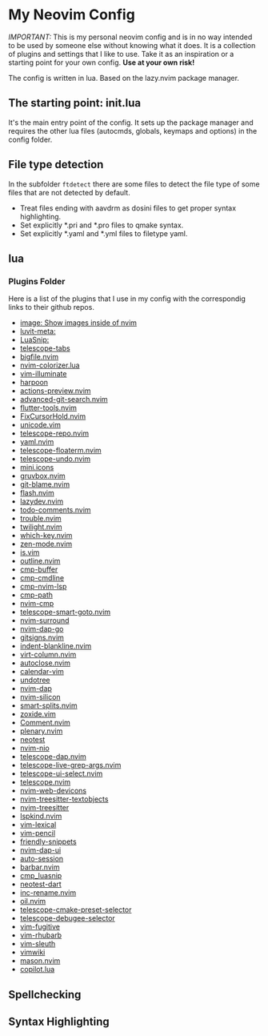 # My Neovim Config

*IMPORTANT:* This is my personal neovim config and is in no way intended to be
used by someone else without knowing what it does. 
It is a collection of plugins and settings that I like to use. Take it as an
inspiration or a starting point for your own config.
**Use at your own risk!**

The config is written in lua. Based on the lazy.nvim package manager.

## The starting point: init.lua

It's the main entry point of the config. It sets up the package manager and
requires the other lua files (autocmds, globals, keymaps and options) in the 
config folder.

## File type detection

In the subfolder `ftdetect` there are some files to detect the file type of some
files that are not detected by default.

- Treat files ending with aavdrm as dosini files to get proper syntax highlighting.
- Set explicitly *.pri and *.pro files to qmake syntax.
- Set explicitly *.yaml and *.yml files to filetype yaml.

## lua

### Plugins Folder

Here is a list of the plugins that I use in my config with the correspondig
links to their github repos.

- [image: Show images inside of nvim](https://github.com3rd/image.nvim/)
- [luvit-meta: ](https://github.com/Bilal2453/luvit-meta/)
- [LuaSnip: ](https://github.com/L3MON4D3/LuaSnip)
- [telescope-tabs](https://github.com/LukasPietzschmann/telescope-tabs)
- [bigfile.nvim](https://github.com/LunarVim/bigfile.nvim/)
- [nvim-colorizer.lua](https://github.com/NvChad/nvim-colorizer.lua)
- [vim-illuminate](https://github.com/RRethy/vim-illuminate)
- [harpoon](https://github.com/ThePrimeagen/harpoon)
- [actions-preview.nvim](https://github.com/aznhe21/actions-preview.nvim)
- [advanced-git-search.nvim](https://github.com/aaronhallaert/advanced-git-search.nvim)
- [flutter-tools.nvim](https://github.com/akinsho/flutter-tools.nvim/)
- [FixCursorHold.nvim](https://github.com/antoinemadec/FixCursorHold.nvim)
- [unicode.vim](https://github.com/chrisbra/unicode.vim)
- [telescope-repo.nvim](https://github.com/cljoly/telescope-repo.nvim)
- [yaml.nvim](https://github.com/cuducos/yaml.nvim)
- [telescope-floaterm.nvim](https://github.com/dawsers/telescope-floaterm.nvim)
- [telescope-undo.nvim](https://github.com/debugloop/telescope-undo.nvim)
- [mini.icons](https://github.com/echasnovski/mini.icons)
- [gruvbox.nvim](https://github.com/ellisonleao/gruvbox.nvim/)
- [git-blame.nvim](https://github.com/f-person/git-blame.nvim/)
- [flash.nvim](https://github.comfolke/flash.nvim/)
- [lazydev.nvim](https://github.com/folke/lazydev.nvim/)
- [todo-comments.nvim](https://github.com/folke/todo-comments.nvim)
- [trouble.nvim](https://github.com/folke/trouble.nvim)
- [twilight.nvim](https://github.com/folke/twilight.nvim)
- [which-key.nvim](https://github.com/folke/which-key.nvim)
- [zen-mode.nvim](https://github.com/folke/zen-mode.nvim)
- [is.vim](https://github.com/haya14busa/is.vim/)
- [outline.nvim](https://github.com/hedyhli/outline.nvim)
- [cmp-buffer](https://github.com/hrsh7th/cmp-buffer)
- [cmp-cmdline](https://github.com/hrsh7th/cmp-cmdline)
- [cmp-nvim-lsp](https://github.com/hrsh7th/cmp-nvim-lsp)
- [cmp-path](https://github.com/hrsh7th/cmp-path)
- [nvim-cmp](https://github.com/hrsh7th/nvim-cmp/)
- [telescope-smart-goto.nvim](https://github.com/joshmedeski/telescope-smart-goto.nvim)
- [nvim-surround](https://github.com/kylechui/nvim-surround)
- [nvim-dap-go](https://github.com/leoluz/nvim-dap-go)
- [gitsigns.nvim](https://github.com/lewis6991/gitsigns.nvim)
- [indent-blankline.nvim](https://github.com/lukas-reineke/indent-blankline.nvim/)
- [virt-column.nvim](https://github.com/lukas-reineke/virt-column.nvim)
- [autoclose.nvim](https://github.com/m4xshen/autoclose.nvim)
- [calendar-vim](https://github.com/mattn/calendar-vim)
- [undotree](https://github.com/mbbill/undotree)
- [nvim-dap](https://github.com/mfussenegger/nvim-dap)
- [nvim-silicon](https://github.com/michaelrommel/nvim-silicon)
- [smart-splits.nvim](https://github.com/mrjones2014/smart-splits.nvim)
- [zoxide.vim](https://github.com/nanotee/zoxide.vim)
- [Comment.nvim](https://github.com/numToStr/Comment.nvim/)
- [plenary.nvim](https://github.com/nvim-lua/plenary.nvim)
- [neotest](https://github.com/nvim-neotest/neotest)
- [nvim-nio](https://github.com/nvim-neotest/nvim-nio)
- [telescope-dap.nvim](https://github.com/nvim-telescope/telescope-dap.nvim)
- [telescope-live-grep-args.nvim](https://github.com/nvim-telescope/telescope-live-grep-args.nvim)
- [telescope-ui-select.nvim](https://github.com/nvim-telescope/telescope-ui-select.nvim)
- [telescope.nvim](https://github.com/nvim-telescope/telescope.nvim)
- [nvim-web-devicons](https://github.com/nvim-tree/nvim-web-devicons)
- [nvim-treesitter-textobjects](https://github.com/nvim-treesitter/nvim-treesitter-textobjects)
- [nvim-treesitter](https://github.com/nvim-treesitter/nvim-treesitter)
- [lspkind.nvim](https://github.com/onsails/lspkind.nvim)
- [vim-lexical](https://github.com/preservim/vim-lexical)
- [vim-pencil](https://github.com/preservim/vim-pencil)
- [friendly-snippets](https://github.com/rafamadriz/friendly-snippets)
- [nvim-dap-ui](https://github.com/rcarriga/nvim-dap-ui)
- [auto-session](https://github.com/rmagatti/auto-session)
- [barbar.nvim](https://github.com/romgrk/barbar.nvim)
- [cmp_luasnip](https://github.com/saadparwaiz1/cmp_luasnip)
- [neotest-dart](https://github.com/sidlatau/neotest-dart)
- [inc-rename.nvim](https://github.com/smjonas/inc-rename.nvim/)
- [oil.nvim](https://github.com/stevearc/oil.nvim)
- [telescope-cmake-preset-selector](https://github.com/svenbergner/telescope-cmake-preset-selector)
- [telescope-debugee-selector](https://github.com/svenbergner/telescope-debugee-selector)
- [vim-fugitive](https://github.com/tpope/vim-fugitive)
- [vim-rhubarb](https://github.com/tpope/vim-rhubarb)
- [vim-sleuth](https://github.com/tpope/vim-sleuth)
- [vimwiki](https://github.com/vimwiki/vimwiki)
- [mason.nvim](https://github.com/williamboman/mason.nvim)
- [copilot.lua](https://github.com/zbirenbaum/copilot.lua/)
 
## Spellchecking

## Syntax Highlighting

